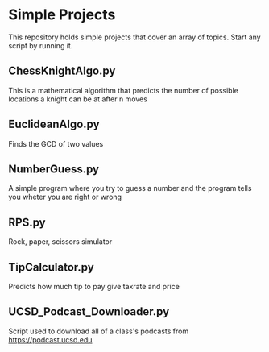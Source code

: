 # Simple Projects
This repository holds simple projects that cover an array of topics. Start any script by running it.

## ChessKnightAlgo.py
This is a mathematical algorithm that predicts the number of possible locations a knight can be at after n moves

## EuclideanAlgo.py
Finds the GCD of two values

## NumberGuess.py
A simple program where you try to guess a number and the program tells you wheter you are right or wrong

## RPS.py
Rock, paper, scissors simulator

## TipCalculator.py
Predicts how much tip to pay give taxrate and price

## UCSD_Podcast_Downloader.py
Script used to download all of a class's podcasts from https://podcast.ucsd.edu 
